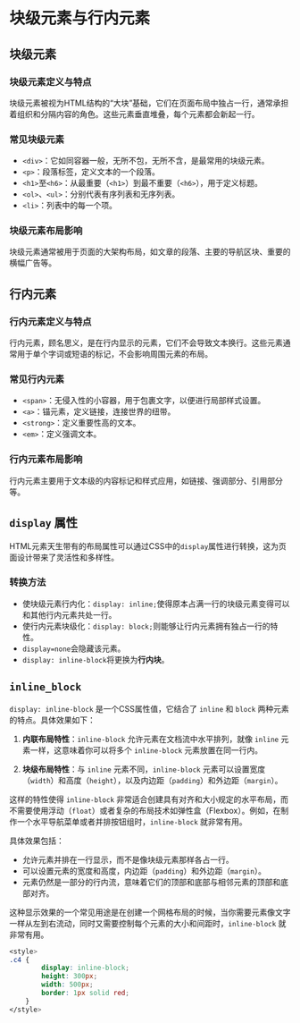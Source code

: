 # 块级元素与行内元素

## 块级元素

### 块级元素定义与特点

块级元素被视为HTML结构的“大块”基础，它们在页面布局中独占一行，通常承担着组织和分隔内容的角色。这些元素垂直堆叠，每个元素都会新起一行。

### 常见块级元素

- `<div>`：它如同容器一般，无所不包，无所不含，是最常用的块级元素。
- `<p>`：段落标签，定义文本的一个段落。
- `<h1>`至`<h6>`：从最重要（`<h1>`）到最不重要（`<h6>`），用于定义标题。
- `<ol>`、`<ul>`：分别代表有序列表和无序列表。
- `<li>`：列表中的每一个项。

### 块级元素布局影响

块级元素通常被用于页面的大架构布局，如文章的段落、主要的导航区块、重要的横幅广告等。

## 行内元素

### 行内元素定义与特点

行内元素，顾名思义，是在行内显示的元素，它们不会导致文本换行。这些元素通常用于单个字词或短语的标记，不会影响周围元素的布局。

### 常见行内元素

- `<span>`：无侵入性的小容器，用于包裹文字，以便进行局部样式设置。
- `<a>`：锚元素，定义链接，连接世界的纽带。
- `<strong>`：定义重要性高的文本。
- `<em>`：定义强调文本。

### 行内元素布局影响

行内元素主要用于文本级的内容标记和样式应用，如链接、强调部分、引用部分等。

## `display` 属性

HTML元素天生带有的布局属性可以通过CSS中的`display`属性进行转换，这为页面设计带来了灵活性和多样性。

### 转换方法

- 使块级元素行内化：`display: inline;`使得原本占满一行的块级元素变得可以和其他行内元素共处一行。
- 使行内元素块级化：`display: block;`则能够让行内元素拥有独占一行的特性。
- `display=none`会隐藏该元素。
- `display: inline-block`将更换为**行内块**。

## **`inline_block`**

`display: inline-block` 是一个CSS属性值，它结合了 `inline` 和 `block` 两种元素的特点。具体效果如下：

1. **内联布局特性**：`inline-block` 允许元素在文档流中水平排列，就像 `inline` 元素一样，这意味着你可以将多个 `inline-block` 元素放置在同一行内。

2. **块级布局特性**：与 `inline` 元素不同，`inline-block` 元素可以设置宽度（`width`）和高度（`height`），以及内边距（`padding`）和外边距（`margin`）。

这样的特性使得 `inline-block` 非常适合创建具有对齐和大小规定的水平布局，而不需要使用浮动（`float`）或者复杂的布局技术如弹性盒（Flexbox）。例如，在制作一个水平导航菜单或者并排按钮组时，`inline-block` 就非常有用。

具体效果包括：

- 允许元素并排在一行显示，而不是像块级元素那样各占一行。
- 可以设置元素的宽度和高度，内边距（`padding`）和外边距（`margin`）。
- 元素仍然是一部分的行内流，意味着它们的顶部和底部与相邻元素的顶部和底部对齐。

这种显示效果的一个常见用途是在创建一个网格布局的时候，当你需要元素像文字一样从左到右流动，同时又需要控制每个元素的大小和间距时，`inline-block` 就非常有用。

```css
<style>
.c4 {
        display: inline-block;
        height: 300px;
        width: 500px;
        border: 1px solid red;
    }
</style>
```
